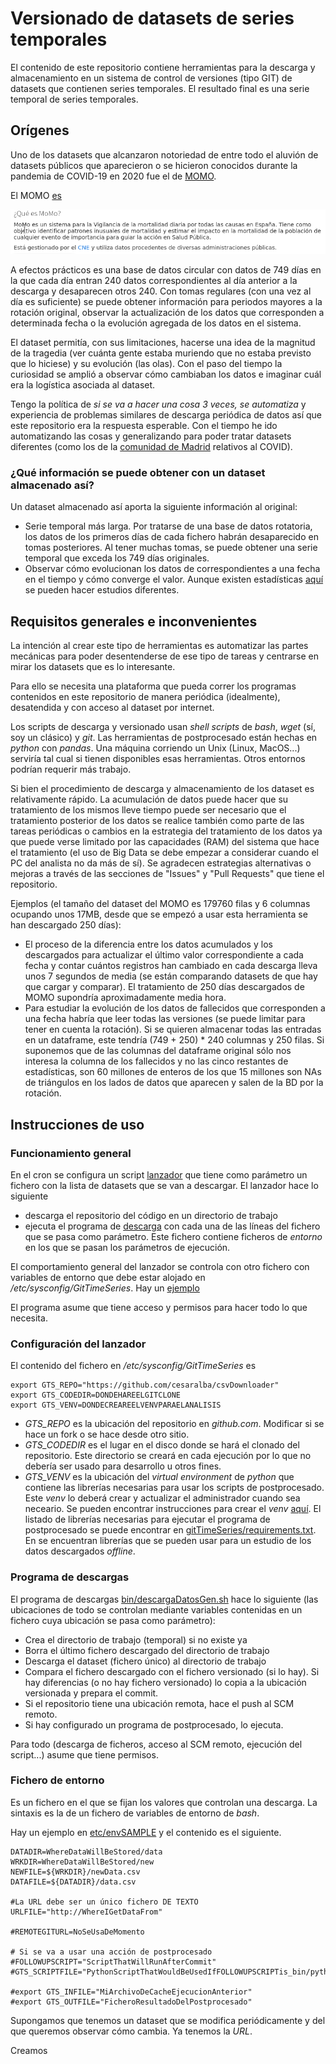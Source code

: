 # Versionado de datasets de series temporales

El contenido de este repositorio contiene herramientas para la descarga y almacenamiento en un sistema de control de versiones (tipo GIT) de datasets que contienen series temporales. El resultado final es una serie temporal de series temporales.

## Orígenes

Uno de los datasets que alcanzaron notoriedad de entre todo el aluvión de datasets públicos que aparecieron o se hicieron conocidos durante la pandemia de COVID-19 en 2020 fue el de [MOMO](https://momo.isciii.es/public/momo/dashboard/momo_dashboard.html#nacional).

El MOMO [es](https://momo.isciii.es/public/momo/dashboard/momo_dashboard.html#que-es-momo)

![Definición de MOMO (2020-02-20)](doc/gfx/DefinicionMOMO.20210220.png)

A efectos prácticos es una base de datos circular con datos de 749 días en la que cada día entran 240 datos correspondientes al día anterior a la descarga y desaparecen otros 240. Con tomas regulares (con una vez al día es suficiente)
se puede obtener información para periodos mayores a la rotación original, observar la actualización de los datos que corresponden a determinada fecha o la evolución agregada de los datos en el sistema.

El dataset permitía, con sus limitaciones, hacerse una idea de la magnitud de la tragedia (ver cuánta gente estaba muriendo que no estaba previsto que lo hiciese)
y su evolución (las olas). Con el paso del tiempo la curiosidad se amplió a observar cómo cambiaban los datos e imaginar cuál era la logística asociada al dataset.

Tengo la política de _si se va a hacer una cosa 3 veces, se automatiza_ y experiencia de problemas similares de descarga periódica de datos así que este repositorio era la respuesta esperable. Con el tiempo he ido automatizando las cosas y generalizando para poder tratar datasets diferentes (como los de la
[comunidad de Madrid](https://datos.comunidad.madrid/catalogo/dataset/covid19_tia_muni_y_distritos) relativos al COVID).

### ¿Qué información se puede obtener con un dataset almacenado así?

Un dataset almacenado así aporta la siguiente información al original:

* Serie temporal más larga. Por tratarse de una base de datos rotatoria, los datos de los primeros días de cada fichero habrán desaparecido en tomas posteriores. Al tener muchas tomas, se puede obtener una serie temporal que exceda los 749 días originales.
* Observar cómo evolucionan los datos de correspondientes a una fecha en el tiempo y cómo converge el valor. Aunque existen estadísticas [aquí](https://momo.isciii.es/public/momo/dashboard/momo_dashboard.html#notificacion) se pueden hacer estudios diferentes.

## Requisitos generales e inconvenientes

La intención al crear este tipo de herramientas es automatizar las partes mecánicas para poder desentenderse de ese tipo de tareas y centrarse en mirar los datasets que es lo interesante.

Para ello se necesita una plataforma que pueda correr los programas contenidos en este repositorio de manera periódica (idealmente), desatendida y con acceso al dataset por internet.

Los scripts de descarga y versionado usan _shell scripts_ de _bash_, _wget_
(sí, soy un clásico) y _git_. Las herramientas de postprocesado están hechas en
_python_ con _pandas_. Una máquina corriendo un Unix (Linux, MacOS...) serviría tal cual si tienen disponibles esas herramientas. Otros entornos podrían requerir más trabajo.

Si bien el procedimiento de descarga y almacenamiento de los dataset es relativamente rápido. La acumulación de datos puede hacer que su tratamiento de los mismos lleve tiempo puede ser necesario que el tratamiento posterior de los datos se realice también como parte de las tareas periódicas o cambios en la estrategia del tratamiento de los datos ya que puede verse limitado por las capacidades (RAM) del sistema que hace el tratamiento (el uso de Big Data se debe empezar a considerar cuando el PC
del analista no da más de sí). Se agradecen estrategias alternativas o mejoras a través de las secciones de "Issues" y "Pull Requests" que tiene el repositorio.

Ejemplos (el tamaño del dataset del MOMO es 179760 filas y 6 columnas ocupando unos 17MB, desde que se empezó a usar esta herramienta se han descargado 250 días):

* El proceso de la diferencia entre los datos acumulados y los descargados para actualizar el último valor correspondiente a cada fecha y contar cuántos registros han cambiado en cada descarga lleva unos 7 segundos de media (se están comparando datasets de que hay que cargar y comparar). El tratamiento de 250 días descargados de MOMO supondría aproximadamente media hora.
* Para estudiar la evolución de los datos de fallecidos que corresponden a una fecha habría que leer todas las versiones (se puede limitar para tener en cuenta la rotación). Si se quieren almacenar todas las entradas en un dataframe, este tendría (749 + 250) * 240 columnas y 250 filas. Si suponemos que de las columnas del dataframe original sólo nos interesa la columna de los fallecidos y no las cinco restantes de estadísticas, son 60 millones de enteros de los que 15 millones son NAs de
  triángulos en los lados de datos que aparecen y salen de la BD por la rotación.

## Instrucciones de uso

### Funcionamiento general

En el cron se configura un script [lanzador](bin/actualizaDatosCron.sh) que tiene como parámetro un fichero con la lista de datasets que se van a descargar. El lanzador hace lo siguiente 
* descarga el repositorio del código en un directorio de trabajo
* ejecuta el programa de [descarga](bin/descargaDatosGen.sh) con cada una de las líneas del fichero que se pasa como parámetro. Este fichero contiene ficheros de _entorno_ en los que se pasan los parámetros de ejecución.

El comportamiento general del lanzador se controla con otro fichero con variables de entorno que debe estar alojado en */etc/sysconfig/GitTimeSeries*. Hay un [ejemplo](etc/sysconfigSAMPLE)

El programa asume que tiene acceso y permisos para hacer todo lo que necesita.

### Configuración del lanzador

El contenido del fichero en */etc/sysconfig/GitTimeSeries* es
~~~
export GTS_REPO="https://github.com/cesaralba/csvDownloader"
export GTS_CODEDIR=DONDEHAREELGITCLONE
export GTS_VENV=DONDECREAREELVENVPARAELANALISIS
~~~

* *GTS_REPO* es la ubicación del repositorio en _github.com_. Modificar si se hace un fork o se hace desde otro sitio.
* *GTS_CODEDIR* es el lugar en el disco donde se hará el clonado del repositorio. Este directorio se creará en cada ejecución por lo que no debería ser usado para desarrollo u otros fines.
* *GTS_VENV* es la ubicación del _virtual environment_ de _python_ que contiene las librerías necesarias para usar los scripts de postprocesado. Este _venv_ lo deberá  crear y actualizar el administrador cuando sea neceario. Se pueden encontrar instrucciones para crear el _venv_ [aquí](https://docs.python.org/3/library/venv.html). El listado de librerías necesarias para ejecutar el programa de postprocesado se puede encontrar en [gitTimeSeries/requirements.txt](gitTimeSeries/requirements.txt). En [](gitTimeSeries/requirements-dev.txt) se encuentran librerías que se pueden usar para un estudio de los datos descargados _offline_.

### Programa de descargas

El programa de descargas [bin/descargaDatosGen.sh](bin/descargaDatosGen.sh) hace lo siguiente (las ubicaciones de todo se controlan mediante variables contenidas en un fichero cuya ubicación se pasa como parámetro):
* Crea el directorio de trabajo (temporal) si no existe ya
* Borra el último fichero descargado del directorio de trabajo
* Descarga el dataset (fichero único) al directorio de trabajo
* Compara el fichero descargado con el fichero versionado (si lo hay). Si hay diferencias (o no hay fichero versionado) lo copia a la ubicación versionada y prepara el commit.
* Si el repositorio tiene una ubicación remota, hace el push al SCM remoto.
* Si hay configurado un programa de postprocesado, lo ejecuta.

Para todo (descarga de ficheros, acceso al SCM remoto, ejecución del script...) asume que tiene permisos.

###  Fichero de entorno

Es un fichero en el que se fijan los valores que controlan una descarga. La sintaxis es la de un fichero de variables de entorno de _bash_.

Hay un ejemplo en [etc/envSAMPLE](etc/envSAMPLE) y el contenido es el siguiente.

~~~
DATADIR=WhereDataWillBeStored/data
WRKDIR=WhereDataWillBeStored/new
NEWFILE=${WRKDIR}/newData.csv
DATAFILE=${DATADIR}/data.csv

#La URL debe ser un único fichero DE TEXTO
URLFILE="http://WhereIGetDataFrom"

#REMOTEGITURL=NoSeUsaDeMomento

# Si se va a usar una acción de postprocesado
#FOLLOWUPSCRIPT="ScriptThatWillRunAfterCommit"
#GTS_SCRIPTFILE="PythonScriptThatWouldBeUsedIfFOLLOWUPSCRIPTis_bin/pythonPostAction.sh"

#export GTS_INFILE="MiArchivoDeCacheEjecucionAnterior"
#export GTS_OUTFILE="FicheroResultadoDelPostprocesado"
~~~

Supongamos que tenemos un dataset que se modifica periódicamente y del que queremos observar cómo cambia. Ya tenemos la *URL*. 

Creamos 